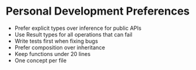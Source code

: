 # Personal Development Preferences

- Prefer explicit types over inference for public APIs
- Use Result types for all operations that can fail
- Write tests first when fixing bugs
- Prefer composition over inheritance
- Keep functions under 20 lines
- One concept per file
